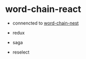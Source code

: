 # word-chain-react

- connencted to [word-chain-nest](https://github.com/Hwan-seok/word-chain-nest)



- redux
- saga
- reselect
